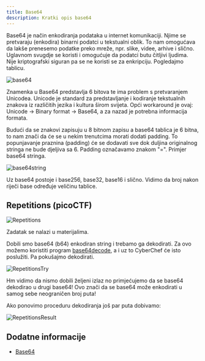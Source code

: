 ```yaml
---
title: Base64
description: Kratki opis base64
---
```


Base64 je način enkodiranja podataka u internet komunikaciji. Njime se pretvaraju (enkodira) binarni podatci u tekstualni oblik. To nam omogućava da lakše prenesemo podatke preko mreže, npr. slike, videe, arhive i slično. Uglavnom svugdje se koristi i omogućuje da podatci butu čitljivi ljudima. 
Nije kriptografski siguran pa se ne koristi se za enkripciju. Pogledajmo tablicu.

![base64](/images/osint/base64.png)

Znamenka u Base64 predstavlja 6 bitova te ima problem s pretvaranjem Unicodea. Unicode je standard za predstavljanje i kodiranje tekstualnih znakova iz različitih jezika i kultura širom svijeta. 
Opći workaround je ovaj: Unicode → Binary format → Base64, a za nazad je potrebna informacija formata.

Budući da se znakovi zapisuju u 8 bitnom zapisu a base64 tablica je 6 bitna, to nam znači da će se u nekim trenutcima morati dodati padding. To popunjavanje praznina (padding) će se dodavati sve dok duljina originalnog stringa ne bude djeljiva sa 6. Padding označavamo znakom "=". Primjer base64 stringa.

![base64string](/images/osint/base64encoded.png)

Uz base64 postoje i base256, base32, base16 i slično. Vidimo da broj nakon riječi base određuje veličinu tablice.

## Repetitions (picoCTF)

![Repetitions](/images/osint/repetitions.png)

Zadatak se nalazi u materijalima.

Dobili smo base64 (b64) enkodiran string i trebamo ga dekodirati. Za ovo možemo koristiti program [base64decode](https://www.base64decode.org), a i uz to CyberChef će isto poslužiti. Pa pokušajmo dekodirati.

![RepetitionsTry](/images/osint/repetitonsTry.png)

Hm vidimo da nismo dobili željeni izlaz no primjećujemo da se base64 dekodirao u drugi base64! Ovo znači da se base64 može enkodirati u samog sebe neograničen broj puta!

Ako ponovimo proceduru dekodiranja još par puta dobivamo:

![RepetitionsResult](/images/osint/repetitonsResult.png)

## Dodatne informacije
- [Base64](https://www.freecodecamp.org/news/what-is-base64-encoding/)